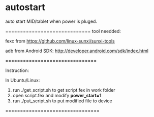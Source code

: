autostart
==================


auto start MID/tablet when power is pluged.


=============================
tool needded:

fexc from
https://github.com/linux-sunxi/sunxi-tools

adb from Android SDK:
http://developer.android.com/sdk/index.html

===============================


Instruction:

In Ubuntu/Linux:

1. run ./get_script.sh to get script.fex in work folder
2. open script.fex and modify **power_start=1**
3. run ./put_script.sh to put modified file to device

================================




